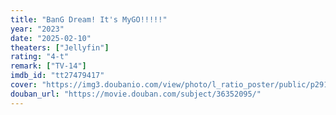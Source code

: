 ```yaml
---
title: "BanG Dream! It's MyGO!!!!!"
year: "2023"
date: "2025-02-10"
theaters: ["Jellyfin"]
rating: "4-t"
remark: ["TV-14"]
imdb_id: "tt27479417"
cover: "https://img3.doubanio.com/view/photo/l_ratio_poster/public/p2915967633.jpg"
douban_url: "https://movie.douban.com/subject/36352095/"
---
```

